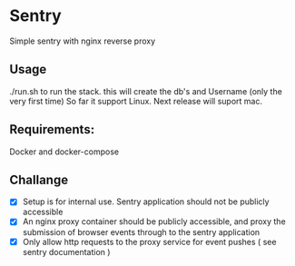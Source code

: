 # Sentry
Simple sentry with nginx reverse proxy

## Usage

./run.sh to run the stack. this will create the db's and Username (only the very first time)
So far it support Linux. Next release will suport mac.

## Requirements:
 Docker and docker-compose

## Challange
- [x]  Setup is for internal use. Sentry application should not be publicly accessible
- [x] An nginx proxy container should be publicly accessible,  and proxy the submission of browser events through  to the sentry application
- [x] Only allow http requests to the proxy service for event pushes ( see sentry documentation )
